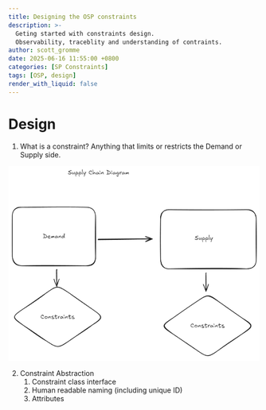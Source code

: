 ```yaml
---
title: Designing the OSP constraints
description: >-
  Geting started with constraints design.
  Observability, traceblity and understanding of contraints.
author: scott_gromme
date: 2025-06-16 11:55:00 +0800
categories: [SP Constraints]
tags: [OSP, design]
render_with_liquid: false
---
```


# Design

1. What is a constraint?  Anything that limits or restricts the Demand or Supply side.

![alt text](../assets/img/posts/suppydemandconstraints.png)

2. Constraint Abstraction
   1. Constraint class interface
   2. Human readable naming (including unique ID)
   3. Attributes
